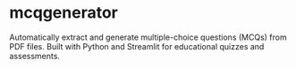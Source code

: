 # mcqgenerator
Automatically extract and generate multiple-choice questions (MCQs) from PDF files. Built with Python and Streamlit for educational quizzes and assessments.
